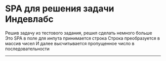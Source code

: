 # SPA для решения задачи Индевлабс

Решив задачу из тестового задания, решил сделать немного больше
Это SPA в поле для инпута принимается строка
Строка преобразуется в массив чисел
И далее высчитывается пропущенное число в последовательности

---
